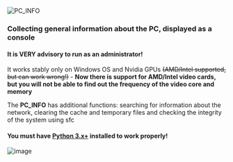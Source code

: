 ![PC_INFO](https://user-images.githubusercontent.com/104412752/236770015-220265be-44e3-491d-bb38-fc1beeb224c0.png)

### Collecting general information about the PC, displayed as a console

#### It is **VERY advisory** to run as an administrator!

It works stably only on Windows OS and Nvidia GPUs ~~(AMD/Intel supported, but can work wrong!)~~ - __Now there is support for AMD/Intel video cards, but you will not be able to find out the frequency of the video core and memory__

The **PC_INFO** has additional functions: searching for information about the network, clearing the cache and temporary files and checking the integrity of the system using sfc

#### You must have [Python 3.x+](https://www.python.org/downloads/) installed to work properly!

![image](https://github.com/ShamHyper/PC_INFO/assets/104412752/ec7b4ae4-4671-4928-81a1-545270f03b0d)

